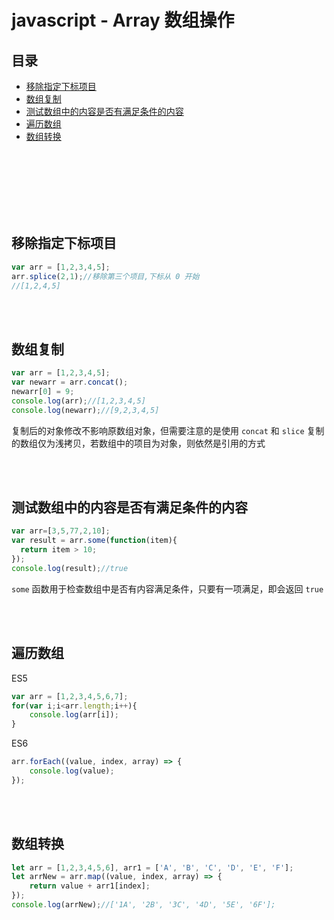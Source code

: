 # javascript - Array 数组操作

## 目录
- [移除指定下标项目](#移除指定下标项目)
- [数组复制](#数组复制)
- [测试数组中的内容是否有满足条件的内容](#数组复制)
- [遍历数组](#遍历数组)
- [数组转换](#数组转换)



<br><br><br><br><br><br>

## 移除指定下标项目
```js
var arr = [1,2,3,4,5];
arr.splice(2,1);//移除第三个项目,下标从 0 开始
//[1,2,4,5]
```

<br><br>

## 数组复制
```js
var arr = [1,2,3,4,5];
var newarr = arr.concat();
newarr[0] = 9;
console.log(arr);//[1,2,3,4,5]
console.log(newarr);//[9,2,3,4,5]
```
复制后的对象修改不影响原数组对象，但需要注意的是使用 `concat` 和 `slice` 复制的数组仅为浅拷贝，若数组中的项目为对象，则依然是引用的方式

<br><br>

## 测试数组中的内容是否有满足条件的内容
```js
var arr=[3,5,77,2,10];
var result = arr.some(function(item){
  return item > 10;
});
console.log(result);//true
```
`some` 函数用于检查数组中是否有内容满足条件，只要有一项满足，即会返回 `true`

<br><br>

## 遍历数组

ES5
```js
var arr = [1,2,3,4,5,6,7];
for(var i;i<arr.length;i++){
    console.log(arr[i]);
}
```
ES6
```js
arr.forEach((value, index, array) => {
    console.log(value);
});
```

<br><br>

## 数组转换

```js
let arr = [1,2,3,4,5,6], arr1 = ['A', 'B', 'C', 'D', 'E', 'F'];
let arrNew = arr.map((value, index, array) => {
    return value + arr1[index];
});
console.log(arrNew);//['1A', '2B', '3C', '4D', '5E', '6F'];
```

